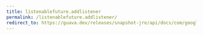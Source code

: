 ```yaml
---
title: listenablefuture.addlistener
permalink: /listenablefuture.addlistener/
redirect_to: https://guava.dev/releases/snapshot-jre/api/docs/com/google/common/util/concurrent/ListenableFuture.html#addListener-java.lang.Runnable-java.util.concurrent.Executor-
---
```

